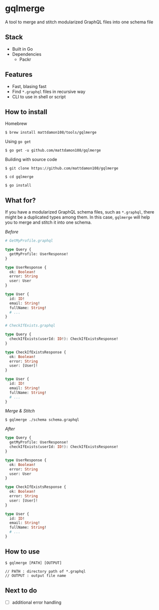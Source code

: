 # gqlmerge

A tool to merge and stitch modularized GraphQL files into one schema file

## Stack

- Built in Go
- Dependencies
  - Packr

## Features

- Fast, blasing fast
- Find `*.graphql` files in recursive way
- CLI to use in shell or script

## How to install

Homebrew

```shell
$ brew install mattdamon108/tools/gqlmerge
```

Using `go get`

```shell
$ go get -u github.com/mattdamon108/gqlmerge
```

Building with source code

```shell
$ git clone https://github.com/mattdamon108/gqlmerge

$ cd gqlmerge

$ go install
```

## What for?

If you have a modularized GraphQL schema files, such as `*.graphql`, there might be a duplicated types among them. In this case, `gqlmerge` will help you to merge and stitch it into one schema.

_Before_

```graphql
# GetMyProfile.graphql

type Query {
  getMyProfile: UserResponse!
}

type UserResponse {
  ok: Boolean!
  error: String
  user: User
}

type User {
  id: ID!
  email: String!
  fullName: String!
  # ...
}

# CheckIfExists.graphql

type Query {
  checkIfExists(userId: ID!): CheckIfExistsResponse!
}

type CheckIfExistsResponse {
  ok: Boolean!
  error: String
  user: [User]!
}

type User {
  id: ID!
  email: String!
  fullName: String!
  # ...
}
```

_Merge & Stitch_

```shell
$ gqlmerge ./schema schema.graphql
```

_After_

```graphql
type Query {
  getMyProfile: UserResponse!
  checkIfExists(userId: ID!): CheckIfExistsResponse!
}

type UserResponse {
  ok: Boolean!
  error: String
  user: User
}

type CheckIfExistsResponse {
  ok: Boolean!
  error: String
  user: [User]!
}

type User {
  id: ID!
  email: String!
  fullName: String!
  # ...
}
```

## How to use

```shell
$ gqlmerge [PATH] [OUTPUT]

// PATH : directory path of *.graphql
// OUTPUT : output file name
```

## Next to do

- [ ] additional error handling
